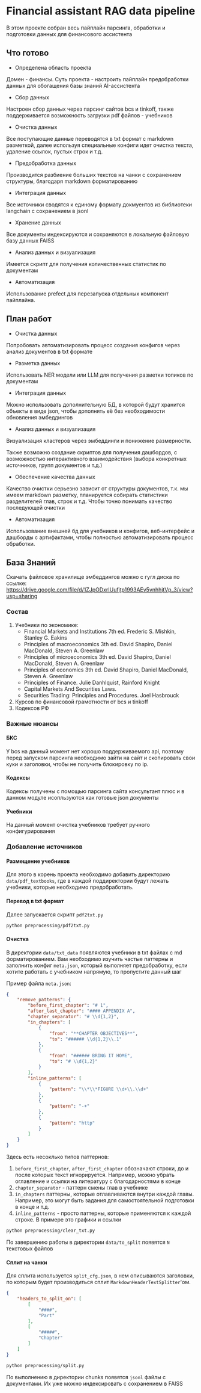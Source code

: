 # Financial assistant RAG data pipeline

В этом проекте собран весь пайплайн парсинга, обработки и подготовки данных для финансового ассистента

## Что готово
- Определена область проекта

Домен - финансы. Суть проекта - настроить пайплайн предобработки данных для обогащения базы знаний AI-ассистента 

- Сбор данных

Настроен сбор данных через парсинг сайтов bcs и tinkoff, также поддерживается возможность загрузки pdf файлов - учебников

- Очистка данных

Все поступающие данные переводятся в txt формат с markdown разметкой, далее используя специальные конфиги идет очистка текста, удаление ссылок, пустых строк и т.д.

- Предобработка данных

Производится разбиение больших текстов на чанки с сохранением структуры, благодаря markdown форматированию

- Интеграция данных

Все источники сводятся к единому формату докмуентов из библиотеки langchain с сохранением в jsonl

- Хранение данных

Все документы индексируются и сохраняются в локальную файловую базу данных FAISS

- Анализ данных и визуализация

Имеется скрипт для получения количественных статистик по документам

- Автоматизация

Использование prefect для перезапуска отдельных компонент пайплайна.

## План работ

- Очистка данных

Попробовать автоматизировать процесс создания конфигов через анализ документов в txt формате

- Разметка данных

Использовать NER модели или LLM для получения разметки топиков по документам

- Интеграция данных

Можно использовать дополнительную БД, в которой будут хранится объекты в виде json, чтобы дополнять её без необходимости обновления эмбеддингов

- Анализ данных и визуализация

Визуализация кластеров через эмбеддинги и понижение размерности.

Также возможно создание скриптов для получения дашбордов, с возможностью интерактивного взаимодействия (выбора конкретных источников, групп документов и т.д.)

- Обеспечение качества данных

Качество очистки серьезно зависит от структуры документов, т.к. мы имеем markdown разметку, планируется собирать статистики разделителей глав, строк и т.д. Чтобы точно понимать качество последующей очистки

- Автоматизация

Использование внешней бд для учебников и конфигов, веб-интерфейс и дашборды с артифактами, чтобы полностью автоматизировать процесс обработки.

## База Знаний

Скачать файловое хранилище эмбеддингов можно с гугл диска по ссылке: https://drive.google.com/file/d/1ZJpODxrIUufjtp1993AEv5vnhhjtVp_3/view?usp=sharing

### Состав

1. Учебники по экономике:
    - Financial Markets and Institutions 7th ed. Frederic S. Mishkin, Stanley G. Eakins
    - Principles of macroeconomics 3th ed. David Shapiro, Daniel MacDonald, Steven A. Greenlaw
    - Principles of microeconomics 3th ed. David Shapiro, Daniel MacDonald, Steven A. Greenlaw
    - Principles of economics 3th ed. David Shapiro, Daniel MacDonald, Steven A. Greenlaw
    - Principles of Finance. Julie Danhlquist, Rainford Knight
    - Capital Markets And Securities Laws.
    - Securities Trading: Principles and Procedures. Joel Hasbrouck
2. Курсов по финансовой грамотности от bcs и tinkoff
3. Кодексов РФ

### Важные нюансы

#### БКС
У bcs на данный момент нет хорошо поддерживаемого api, поэтому перед запуском парсинга необходимо зайти на сайт и скопировать свои куки и заголовки, чтобы не получить блокировку по ip.

#### Кодексы
Кодексы получены с помощью парсинга сайта консультант плюс и в данном модуле исопльзуются как готовые json документы

#### Учебники
На данный момент очистка учебников требует ручного конфигурирования

### Добавление источников

#### Размещение учебников
Для этого в корень проекта необходимо добавить директорию `data/pdf_textbooks`, где в каждой поддиректории будут лежать учебники, которые необходимо предобработать.

#### Перевод в txt формат
Далее запускается скрипт `pdf2txt.py`

```bash
python preprocessing/pdf2txt.py
```

#### Очистка
В директории `data/txt_data` появляются учебники в txt файлах с md форматированием.
Вам необходимо изучить частые паттерны и заполнить конфиг `meta.json`, который выполняет предобработку,
если хотите работать с учебником напрямую, то пропустите данный шаг

Пример файла `meta.json`:
```json
{
    "remove_patterns": {
        "before_first_chapter": "# 1",
        "after_last_chapter": "#### APPENDIX A",
        "chapter_separator": "# \\d{1,2}",
        "in_chapters": [
            {
                "from": "**CHAPTER OBJECTIVES**",
                "to": "###### \\d{1,2}\\.1"
            },
            {
                "from": "###### BRING IT HOME",
                "to": "# \\d{1,2}"
            }
        ],
        "inline_patterns": [
            {
                "pattern": "\\*\\*FIGURE \\d+\\.\\d+"
            },
            {
                "pattern": "-+"
            },
            {
                "pattern": "http"
            }
        ]
    }
}
```
Здесь есть несоклько типов паттернов:
1. `before_first_chapter`, `after_first_chapter` обозначают строки, до и после которых текст игнорируется. Например, можно убрать оглавление и ссылки на литературу с благодарностями в конце
2. `chapter_separator` - паттерн смены глав в учебнике
3. `in_chapters` паттерны, которые отлавливаются внутри каждой главы. Например, это могут быть задания для самостоятельной подготовки в конце и т.д.
4. `inline_patterns` - просто паттерны, которые применяются к каждой строке. В примере это графики и ссылки

```bash
python preprocessing/clear_txt.py
```

По завершению работы в директории `data/to_split` появятся `N` текстовых файлов

#### Сплит на чанки

Для сплита используется `split_cfg.json`, в нем описываются заголовки, по которым будет производиться сплит `MarkdownHeaderTextSplitter`'ом.

```json
{
    "headers_to_split_on": [
        [
            "####",
            "Part"
        ],
        [
            "#####",
            "Chapter"
        ]
    ]
}
```

```bash
python preprocessing/split.py
```

По выполнению в директории chunks появятся `jsonl` файлы с документами. Их уже можно индексировать с сохранением в FAISS
